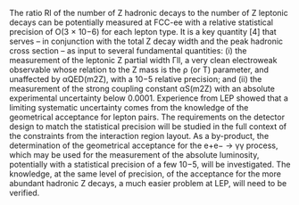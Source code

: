 The ratio Rl of the number of Z hadronic decays to the number of Z leptonic decays can be potentially measured at FCC-ee with a relative statistical precision of O(3 × 10−6) for each lepton type. It is a key quantity [4] that serves – in conjunction with the total Z decay width and the peak hadronic cross section – as input to several fundamental quantities: (i) the measurement of the leptonic Z partial width Γll, a very clean electroweak observable whose relation to the Z mass is the ρ (or T) parameter, and unaffected by αQED(m2Z), with a 10−5 relative precision; and (ii) the measurement of the strong coupling constant αS(m2Z) with an absolute experimental uncertainty below 0.0001. Experience from LEP showed that a limiting systematic uncertainty comes from the knowledge of the geometrical acceptance for lepton pairs. The requirements on the detector design to match the statistical precision will be studied in the full context of the constraints from the interaction region layout. As a by-product, the determination of the geometrical acceptance for the e+e− → γγ process, which may be used for the measurement of the absolute luminosity, potentially with a statistical precision of a few 10−5, will be investigated. The knowledge, at the same level of precision, of the acceptance for the more abundant hadronic Z decays, a much easier problem at LEP, will need to be verified.
